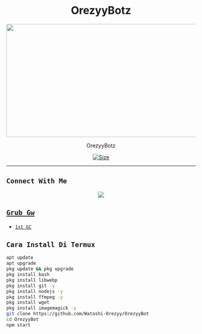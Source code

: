 <h1 align="center">OrezyyBotz<br></h1>
<p align="center">
  <img src="https://telegra.ph/OrezyyBotz-05-11" width="540" height="300" />
</p>

<p align="center">
OrezyyBotz
</p>

<p align="center">
<a href="https://chat.whatsapp.com/EwwnuKzJHAcCvWne8CJGxt"><img title="Size" src="https://img.shields.io/badge/Join-Grub-Green"></a>
</p>

------

## ```Connect With Me```
<p align="center">
<a href="https://wa.me/6283195475004"><img src="https://img.shields.io/badge/Contact Xeon-25D366?style=for-the-badge&logo=whatsapp&logoColor=white" />
<a href="https://chat.whatsapp.com/EwwnuKzJHAcCvWne8CJGxt><img src="https://img.shields.io/badge/Join Official GC-25D366?style=for-the-badge&logo=whatsapp&logoColor=white" />
</p>

## ```Grub Gw```

- [`1st GC`](https://chat.whatsapp.com/EwwnuKzJHAcCvWne8CJGxt)


## `Cara Install Di Termux`
```bash
apt update
apt upgrade
pkg update && pkg upgrade
pkg install bash
pkg install libwebp
pkg install git -y
pkg install nodejs -y 
pkg install ffmpeg -y 
pkg install wget
pkg install imagemagick -y
git clone https://github.com/Watashi-Orezyy/OrezyyBot
cd OrezyyBot
npm start
```